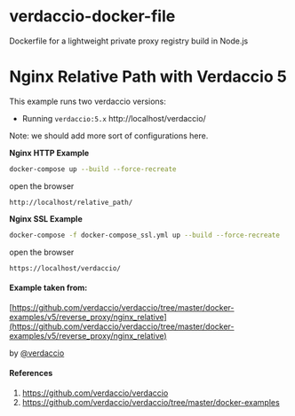 # verdaccio-docker-file
Dockerfile for a lightweight private proxy registry build in Node.js


# Nginx Relative Path with Verdaccio 5

This example runs two verdaccio versions:

- Running `verdaccio:5.x` http://localhost/verdaccio/

Note: we should add more sort of configurations here.

**Nginx HTTP Example**

```bash
docker-compose up --build --force-recreate
```

open the browser

```
http://localhost/relative_path/
```

**Nginx SSL Example**

```bash
docker-compose -f docker-compose_ssl.yml up --build --force-recreate
```

open the browser

```
https://localhost/verdaccio/
```


#### Example taken from:

[https://github.com/verdaccio/verdaccio/tree/master/docker-examples/v5/reverse_proxy/nginx_relative](https://github.com/verdaccio/verdaccio/tree/master/docker-examples/v5/reverse_proxy/nginx_relative)

by [@verdaccio](https://github.com/verdaccio)



#### References
1. https://github.com/verdaccio/verdaccio
2. https://github.com/verdaccio/verdaccio/tree/master/docker-examples